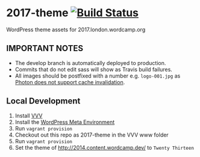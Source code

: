 # 2017-theme [![Build Status](https://travis-ci.org/WCLDN/2017-theme.svg?branch=master)](https://travis-ci.org/WCLDN/2017-theme)

WordPress theme assets for 2017.london.wordcamp.org

## IMPORTANT NOTES
- The develop branch is automatically deployed to production.
- Commits that do not edit sass will show as Travis build failures.
- All images should be postfixed with a number e.g. `logo-001.jpg` as [Photon does not support cache invalidation](https://jetpack.com/support/photon/#limitations).

## Local Development
1. Install [VVV](https://github.com/Varying-Vagrant-Vagrants/VVV)
1. Install the [WordPress Meta Environment](https://github.com/WordPress/meta-environment)
1. Run `vagrant provision`
1. Checkout out this repo as 2017-theme in the VVV www folder
1. Run `vagrant provision`
1. Set the theme of http://2014.content.wordcamp.dev/ to `Twenty Thirteen`

